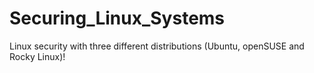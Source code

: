 # Securing_Linux_Systems
Linux security with three different distributions (Ubuntu, openSUSE and Rocky Linux)!
